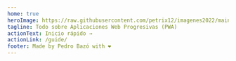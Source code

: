 ```yaml
---
home: true
heroImage: https://raw.githubusercontent.com/petrix12/imagenes2022/main/Soluciones%2B%2B/solucionespp.png
tagline: Todo sobre Aplicaciones Web Progresivas (PWA)
actionText: Inicio rápido →
actionLink: /guide/
footer: Made by Pedro Bazó with ❤️
---
```

